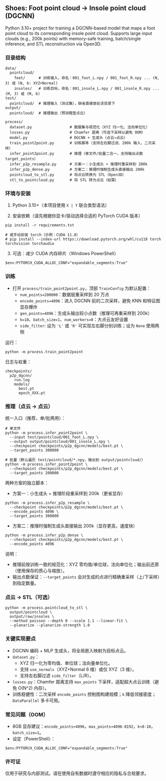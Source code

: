 ## Shoes: Foot point cloud → Insole point cloud (DGCNN)

Python 3.10+ project for training a DGCNN-based model that maps a foot point cloud to its corresponding insole point cloud. Supports large input clouds (e.g., 200k points) with memory-safe training, batch/single inference, and STL reconstruction via Open3D.

### 目录结构

```
data/
  pointcloud/
    feet/      # 训练输入，命名：001_foot_L.npy / 001_foot_R.npy ... (N, 3) 或 (N, 6: XYZ+Normal)
    insoles/   # 训练目标，命名：001_insole_L.npy / 001_insole_R.npy ... (M, 3) 或 (M, 6)
test/
  pointcloud/  # 推理输入（测试集），缺省直接放在该目录下
output/
  pointcloud/  # 推理输出（预测鞋垫点云）

process/
  dataset.py                 # 数据集与规范化（XYZ 归一化、法向单位化）
  losses.py                  # Chamfer 距离（可选下采样以避免 OOM）
  model.py                   # DGCNN + 生成头（点云→点云）
  train_point2point.py       # 训练脚本（支持左右脚过滤、200k 输入、二次采样）
  infer_point2point.py       # 推理（单文件/批量二合一，支持输出点数 target_points）
  infer_p2p_resample.py      # 方案一：小生成头 + 推理时重采样到 200k
  infer_p2p_dense.py         # 方案二：推理时强制生成头直接输出 200k
  pointcloud_to_stl.py       # 将点云转换为 STL（Open3D）
  stl_to_pointcloud.py       # 将 STL 转为点云（如需）
```

### 环境与安装

1) Python 3.10+（本项目使用 `X | Y` 联合类型语法）

2) 安装依赖（请先根据你显卡/驱动选择合适的 PyTorch CUDA 版本）

```
pip install -r requirements.txt

# 或手动安装 torch（示例：CUDA 11.8）
# pip install --index-url https://download.pytorch.org/whl/cu118 torch torchvision torchaudio
```

3) 可选：减少 CUDA 内存碎片（Windows PowerShell）

```
$env:PYTORCH_CUDA_ALLOC_CONF="expandable_segments:True"
```

### 训练

- 打开 `process/train_point2point.py`，顶部 `TrainConfig` 为默认配置：
  - `num_points=200000`：数据层重采样到 20 万点
  - `encode_points=4096`：进入 DGCNN 前的二次采样，避免 KNN 和特征图显存爆炸
  - `gen_points=4096`：生成头输出较小点数（推理可再重采样到 200k）
  - `k=10`、`batch_size=1`、`num_workers=0`：大点云友好设置
  - `side_filter`: 设为 `'L'` 或 `'R'` 可实现左右脚分别训练；设为 `None` 使用两侧

运行：
```
python -m process.train_point2point
```

日志与权重：
```
checkpoints/
  p2p_dgcnn/
    run.log
    models/
      best.pt
      epoch_XXX.pt
```

### 推理（点云 → 点云）

统一入口（推荐，单/批两用）：
```
# 单文件
python -m process.infer_point2point \
  --input test/pointcloud/001_foot_L.npy \
  --output output/pointcloud/001_insole_L.npy \
  --checkpoint checkpoints/p2p_dgcnn/models/best.pt \
  --target_points 300000

# 批量（默认遍历 test/pointcloud/*.npy，输出到 output/pointcloud/）
python -m process.infer_point2point \
  --checkpoint checkpoints/p2p_dgcnn/models/best.pt \
  --target_points 200000
```

两种方案的独立脚本：

- 方案一：小生成头 + 推理阶段重采样到 200k（更省显存）
```
python -m process.infer_p2p_resample \
  --checkpoint checkpoints/p2p_dgcnn/models/best.pt \
  --encode_points 4096 \
  --target_points 300000
```

- 方案二：推理时强制生成头直接输出 200k（显存更高，速度快）
```
python -m process.infer_p2p_dense \
  --checkpoint checkpoints/p2p_dgcnn/models/best.pt \
  --encode_points 4096
```

说明：
- 推理前按训练一致的规范化：XYZ 零均值/单位球，法向单位化；输出前还原（使用保存的质心与缩放）。
- 输出点数保证：`--target_points` 会对生成的点进行精确重采样（上/下采样）到指定数量。

### 点云 → STL（可选）

```
python -m process.pointcloud_to_stl \
  output/pointcloud \
  output/raw/insoles \
  --method poisson --depth 0 --scale 1.1 --linear-fit \
  --planarize --planarize-strength 1.0
```

### 关键实现要点

- DGCNN 编码 + MLP 生成头，将全局嵌入映射为目标点云。
- `dataset.py`：
  - XYZ 归一化为零均值、单位球；法向量单位化。
  - 支持 `use_normals`（XYZ+Normal 6 维）或仅 XYZ（3 维）。
  - 支持左右脚过滤 `side_filter`（L/R）。
- `losses.py`：Chamfer 距离支持 `max_points` 下采样，适配超大点云训练（避免 O(N^2) 内存）。
- 训练稳健性：二次采样 `encode_points` 控制图构建规模；`k` 降低邻接密度；`DataParallel` 多卡可用。

### 常见问题（OOM）

- 8GB 显存建议：`encode_points≈4096`，`max_points≈4096-8192`，`k≈8-10`，`batch_size=1`。
- 设定（PowerShell）：
```
$env:PYTORCH_CUDA_ALLOC_CONF="expandable_segments:True"
```

### 许可证

仅用于研究与内部测试。请在使用自有数据时遵守相应的隐私与合规要求。


